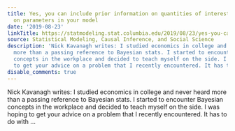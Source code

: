 ```yaml
---
title: Yes, you can include prior information on quantities of interest, not just
  on parameters in your model
date: '2019-08-23'
linkTitle: https://statmodeling.stat.columbia.edu/2019/08/23/yes-you-can-include-prior-information-on-quantities-of-interest-not-just-on-parameters-in-your-model/
source: Statistical Modeling, Causal Inference, and Social Science
description: 'Nick Kavanagh writes: I studied economics in college and never heard
  more than a passing reference to Bayesian stats. I started to encounter Bayesian
  concepts in the workplace and decided to teach myself on the side. I was hoping
  to get your advice on a problem that I recently encountered. It has to do with ...'
disable_comments: true
---
```

Nick Kavanagh writes: I studied economics in college and never heard more than a passing reference to Bayesian stats. I started to encounter Bayesian concepts in the workplace and decided to teach myself on the side. I was hoping to get your advice on a problem that I recently encountered. It has to do with ...